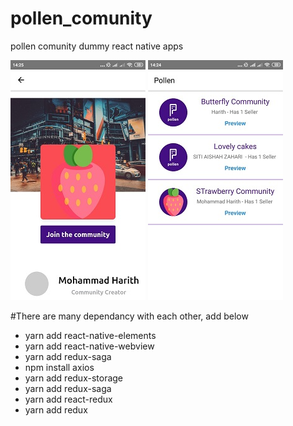 # pollen_comunity
pollen comunity dummy react native apps

![Alt text](ss1.jpeg?raw=true "Web preview")
![Alt text](ss2.jpeg?raw=true "Comunity list")


#There are many dependancy with each other, add below

- yarn add react-native-elements
- yarn add react-native-webview
- yarn add redux-saga
- npm install axios
- yarn add redux-storage
- yarn add redux-saga
- yarn add react-redux
- yarn add redux
